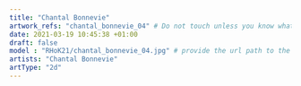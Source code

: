 ```yaml
---
title: "Chantal Bonnevie"
artwork_refs: "chantal_bonnevie_04" # Do not touch unless you know what you are doing
date: 2021-03-19 10:45:38 +01:00
draft: false
model : "RHoK21/chantal_bonnevie_04.jpg" # provide the url path to the model
artists: "Chantal Bonnevie"
artType: "2d"
---
```

